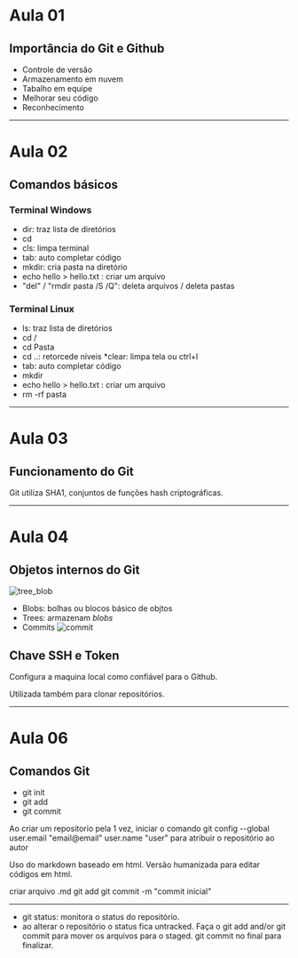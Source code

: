# Aula 01
## Importância do Git e Github
* Controle de versão
* Armazenamento em nuvem
* Tabalho em equipe
* Melhorar seu código
* Reconhecimento
---
# Aula 02
## Comandos básicos
### Terminal Windows
* dir: traz lista de diretórios
* cd
* cls: limpa terminal
* tab: auto completar código
* mkdir: cria pasta na diretório
* echo hello > hello.txt : criar um arquivo
* "del" / "rmdir pasta /S /Q": deleta arquivos / deleta pastas


### Terminal Linux
* ls: traz lista de diretórios
* cd /
* cd Pasta
* cd ..: retorcede níveis 
*clear: limpa tela ou ctrl+l
* tab: auto completar código
* mkdir
* echo hello > hello.txt : criar um arquivo
* rm -rf pasta
---
# Aula 03
## Funcionamento do Git
Git utiliza SHA1, conjuntos de funções hash criptográficas.

---
# Aula 04
## Objetos internos do Git
![tree_blob](https://user-images.githubusercontent.com/67171075/172020109-dcdf7ec8-e5c1-48e2-8b1d-7c95a363f7fe.png)
* Blobs: bolhas ou blocos básico de objtos
* Trees: armazenam _blobs_
* Commits
![commit](https://user-images.githubusercontent.com/67171075/172020209-86e86671-fa38-4982-828b-6c2734b8bad4.png)

## Chave SSH e Token
Configura a maquina local como confiável para o Github.

Utilizada também para clonar repositórios.

---
# Aula 06
## Comandos Git
* git init
* git add
* git commit

Ao criar um repositorio pela 1 vez, iniciar o comando git config --global user.email "email@email"
user.name "user" para atribuir o repositório ao autor

Uso do markdown baseado em html. Versão humanizada para editar códigos em html.

criar arquivo .md
git add
git commit -m "commit inicial"

---

* git status: monitora o status do repositório.
* ao alterar o repositório o status fica untracked. Faça o git add and/or git commit para mover os arquivos para o staged. git commit no final para finalizar.


